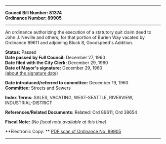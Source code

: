 * * * * *  
  
**Council Bill Number: [](#h0)[](#h2)81374**   
**Ordinance Number: 89905**  
  
* * * * *  
  
An ordinance authorizing the execution of a statutory quit claim deed to John J. Neville and others, for that portion of Burien Way vacated by Ordinance 89611 and adjoining Block 8, Goodspeed's Addition.  
  
**Status:** Passed   
**Date passed by Full Council:** December 27, 1960   
**Date filed with the City Clerk:** December 29, 1960   
**Date of Mayor's signature:** December 29, 1960   
[(about the signature date)](/~public/approvaldate.htm)   
  
  
**Date introduced/referred to committee:** December 19, 1960   
**Committee:** Streets and Sewers   
  
**Index Terms:** SALES, VACATING, WEST-SEATTLE, RIVERVIEW, INDUSTRIAL-DISTRICT  
  
**References/Related Documents:** Related: Ord 89611, Ord 38654  
  
**Fiscal Note:** *(No fiscal note available at this time)*  
  
**Electronic Copy: ** [PDF scan of Ordinance No. 89905](/~archives/Ordinances/Ord_89905.pdf)  
  
* * * * *  
